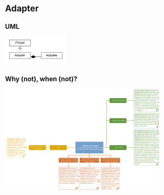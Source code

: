 # Adapter
## UML
<img src=AdapterUML.png width=40% height=40%>

## Why (not), when (not)?
![Adapter](https://raw.githubusercontent.com/NiekBeijloos/Design-Patterns/master/Structural/1.%20Adapter/Adapter.svg?raw=true)
